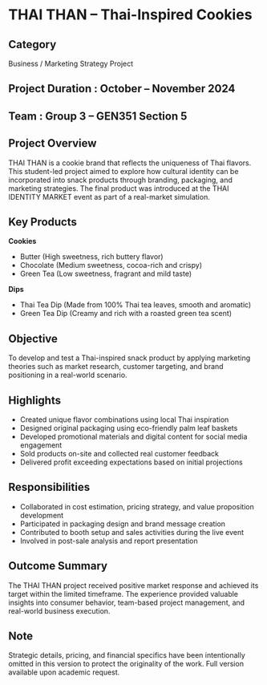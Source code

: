 # THAI THAN – Thai-Inspired Cookies

## Category  
Business / Marketing Strategy Project

## Project Duration : October – November 2024  
## Team : Group 3 – GEN351 Section 5

## Project Overview  
THAI THAN is a cookie brand that reflects the uniqueness of Thai flavors. This student-led project aimed to explore how cultural identity can be incorporated into snack products through branding, packaging, and marketing strategies. The final product was introduced at the THAI IDENTITY MARKET event as part of a real-market simulation.

## Key Products  
**Cookies**  
- Butter (High sweetness, rich buttery flavor)  
- Chocolate (Medium sweetness, cocoa-rich and crispy)  
- Green Tea (Low sweetness, fragrant and mild taste)  

**Dips**  
- Thai Tea Dip (Made from 100% Thai tea leaves, smooth and aromatic)  
- Green Tea Dip (Creamy and rich with a roasted green tea scent)

## Objective  
To develop and test a Thai-inspired snack product by applying marketing theories such as market research, customer targeting, and brand positioning in a real-world scenario.

## Highlights  
- Created unique flavor combinations using local Thai inspiration  
- Designed original packaging using eco-friendly palm leaf baskets  
- Developed promotional materials and digital content for social media engagement  
- Sold products on-site and collected real customer feedback  
- Delivered profit exceeding expectations based on initial projections

## Responsibilities  
- Collaborated in cost estimation, pricing strategy, and value proposition development  
- Participated in packaging design and brand message creation  
- Contributed to booth setup and sales activities during the live event  
- Involved in post-sale analysis and report presentation

## Outcome Summary  
The THAI THAN project received positive market response and achieved its target within the limited timeframe. The experience provided valuable insights into consumer behavior, team-based project management, and real-world business execution.

## Note  
Strategic details, pricing, and financial specifics have been intentionally omitted in this version to protect the originality of the work. Full version available upon academic request.
